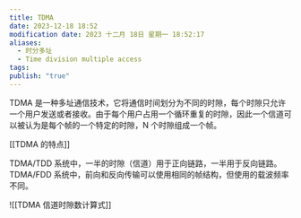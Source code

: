 ```yaml
---
title: TDMA
date: 2023-12-18 18:52
modification date: 2023 十二月 18日 星期一 18:52:17
aliases:
  - 时分多址
  - Time division multiple access
tags: 
publish: "true"
---
```


TDMA 是一种多址通信技术，它将通信时间划分为不同的时隙，每个时隙只允许一个用户发送或者接收。由于每个用户占用一个循环重复的时隙，因此一个信道可以被认为是每个帧的一个特定的时隙，N 个时隙组成一个帧。

[[TDMA 的特点]]

TDMA/TDD 系统中，一半的时隙（信道）用于正向链路，一半用于反向链路。
TDMA/FDD 系统中，前向和反向传输可以使用相同的帧结构，但使用的载波频率不同。

![[TDMA 信道时隙数计算式]]
